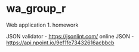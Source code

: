 # wa_group_r
Web application 1. homework

JSON validator - https://jsonlint.com/
online JSON - https://api.npoint.io/9ef1fe73432616acbbcb